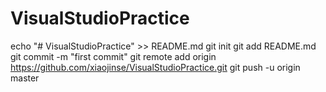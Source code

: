 # VisualStudioPractice

echo "# VisualStudioPractice" >> README.md
git init
git add README.md
git commit -m "first commit"
git remote add origin https://github.com/xiaojinse/VisualStudioPractice.git
git push -u origin master
